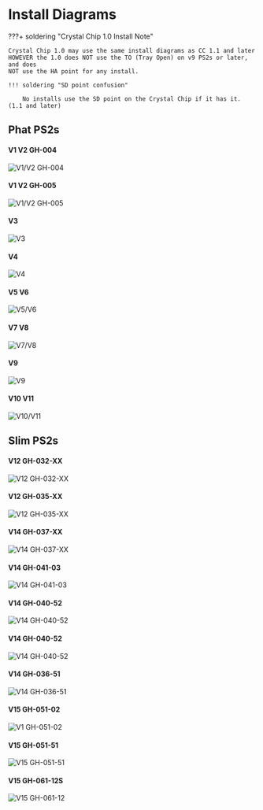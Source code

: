 # Install Diagrams

???+ soldering "Crystal Chip 1.0 Install Note"

    Crystal Chip 1.0 may use the same install diagrams as CC 1.1 and later
    HOWEVER the 1.0 does NOT use the TO (Tray Open) on v9 PS2s or later, and does 
    NOT use the HA point for any install.

    !!! soldering "SD point confusion"
        
        No installs use the SD point on the Crystal Chip if it has it. (1.1 and later)
    

## Phat PS2s

#### V1 V2 GH-004
![V1/V2 GH-004](https://ps2modchiptutorials.com/crystal-chips/install-diagrams/cc11_v1.jpg)

#### V1 V2 GH-005
![V1/V2 GH-005](https://ps2modchiptutorials.com/crystal-chips/install-diagrams/cc11_v2.jpg)

#### V3
![V3](https://ps2modchiptutorials.com/crystal-chips/install-diagrams/cc11_v3.jpg)

#### V4
![V4](https://ps2modchiptutorials.com/crystal-chips/install-diagrams/cc11_v4.jpg)

#### V5 V6
![V5/V6](https://ps2modchiptutorials.com/crystal-chips/install-diagrams/cc11_v5.jpg)

#### V7 V8
![V7/V8](https://ps2modchiptutorials.com/crystal-chips/install-diagrams/cc11_v7.jpg)

#### V9
![V9](https://ps2modchiptutorials.com/crystal-chips/install-diagrams/cc11_v9.jpg)

#### V10 V11
![V10/V11](https://ps2modchiptutorials.com/crystal-chips/install-diagrams/cc11_v10.jpg)


## Slim PS2s

#### V12 GH-032-XX
![V12 GH-032-XX](https://ps2modchiptutorials.com/crystal-chips/install-diagrams/cc11_v12.jpg)

#### V12 GH-035-XX
![V12 GH-035-XX](https://ps2modchiptutorials.com/crystal-chips/install-diagrams/cc11_v12b.jpg)

#### V14 GH-037-XX
![V14 GH-037-XX](https://ps2modchiptutorials.com/crystal-chips/install-diagrams/cc11_v14.jpg)

#### V14 GH-041-03
![V14 GH-041-03](https://ps2modchiptutorials.com/crystal-chips/install-diagrams/cc11_v14a.jpg)

#### V14 GH-040-52
![V14 GH-040-52](https://ps2modchiptutorials.com/crystal-chips/install-diagrams/cc11_v14b.jpg)

#### V14 GH-040-52
![V14 GH-040-52](https://ps2modchiptutorials.com/crystal-chips/install-diagrams/cc11_v14b2.jpg)

#### V14 GH-036-51
![V14 GH-036-51](https://ps2modchiptutorials.com/crystal-chips/install-diagrams/cc11_v14c.jpg)

#### V15 GH-051-02
![V1 GH-051-02](https://ps2modchiptutorials.com/crystal-chips/install-diagrams/cc11_v15a.jpg)

#### V15 GH-051-51
![V15 GH-051-51](https://ps2modchiptutorials.com/crystal-chips/install-diagrams/cc11_v15b.jpg)

#### V15 GH-061-12S
![V15 GH-061-12](https://ps2modchiptutorials.com/crystal-chips/install-diagrams/cc20_16a.jpg)

